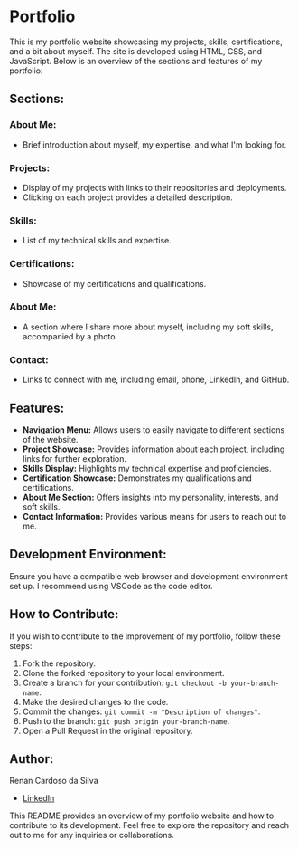 # Portfolio

This is my portfolio website showcasing my projects, skills, certifications, and a bit about myself. The site is developed using HTML, CSS, and JavaScript. Below is an overview of the sections and features of my portfolio:

## Sections:

### About Me:
- Brief introduction about myself, my expertise, and what I'm looking for.

### Projects:
- Display of my projects with links to their repositories and deployments.
- Clicking on each project provides a detailed description.

### Skills:
- List of my technical skills and expertise.

### Certifications:
- Showcase of my certifications and qualifications.

### About Me:
- A section where I share more about myself, including my soft skills, accompanied by a photo.

### Contact:
- Links to connect with me, including email, phone, LinkedIn, and GitHub.

## Features:

- **Navigation Menu:** Allows users to easily navigate to different sections of the website.
- **Project Showcase:** Provides information about each project, including links for further exploration.
- **Skills Display:** Highlights my technical expertise and proficiencies.
- **Certification Showcase:** Demonstrates my qualifications and certifications.
- **About Me Section:** Offers insights into my personality, interests, and soft skills.
- **Contact Information:** Provides various means for users to reach out to me.

## Development Environment:

Ensure you have a compatible web browser and development environment set up. I recommend using VSCode as the code editor.

## How to Contribute:

If you wish to contribute to the improvement of my portfolio, follow these steps:

1. Fork the repository.
2. Clone the forked repository to your local environment.
3. Create a branch for your contribution: `git checkout -b your-branch-name`.
4. Make the desired changes to the code.
5. Commit the changes: `git commit -m "Description of changes"`.
6. Push to the branch: `git push origin your-branch-name`.
7. Open a Pull Request in the original repository.

## Author:

Renan Cardoso da Silva

- [LinkedIn](https://www.linkedin.com/in/renancardosodev)

This README provides an overview of my portfolio website and how to contribute to its development. Feel free to explore the repository and reach out to me for any inquiries or collaborations.
